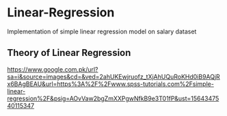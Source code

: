 # Linear-Regression
Implementation of simple linear regression model on salary dataset
## Theory of Linear Regression
https://www.google.com.pk/url?sa=i&source=images&cd=&ved=2ahUKEwjruofz_tXjAhUQuRoKHd0iB9AQjRx6BAgBEAU&url=https%3A%2F%2Fwww.spss-tutorials.com%2Fsimple-linear-regression%2F&psig=AOvVaw2bgZmXXPgwNfkB9e3T01fP&ust=1564347540115347
